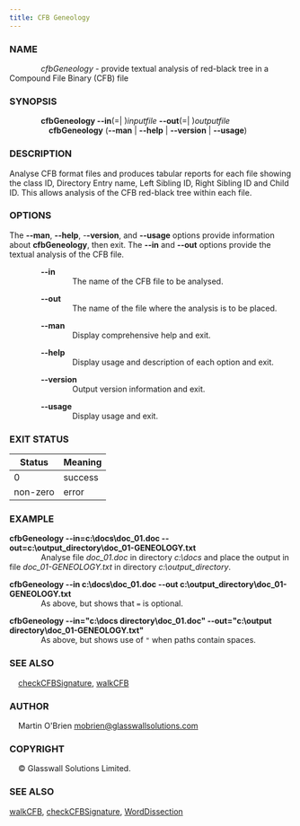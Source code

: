 ```yaml
---
title: CFB Geneology
---
```


### **NAME**
&emsp;&emsp;&emsp;&emsp;*cfbGeneology* - provide textual analysis of red-black tree in a Compound File Binary (CFB) file

### **SYNOPSIS**
&emsp;&emsp;&emsp;&emsp;**cfbGeneology --in**(=| )*inputfile* **--out**(=| )*outputfile*  
&emsp;&emsp;&emsp;&emsp;&emsp;**cfbGeneology** (**--man** | **--help** | **--version** | **--usage**)

### **DESCRIPTION**
Analyse CFB format files and produces tabular reports for each file showing the class ID, Directory Entry name, Left Sibling ID, Right Sibling ID and Child ID. This allows analysis of the CFB red-black tree within each file.

### **OPTIONS**

The **--man**, **--help**, -**-version**, and **--usage** options provide information about **cfbGeneology**, then exit. The **--in** and **--out** options provide the textual analysis of the CFB file.

&emsp;&emsp;&emsp;&emsp;**--in**  
&emsp;&emsp;&emsp;&emsp;&emsp;&emsp;&emsp;&emsp;The name of the CFB file to be analysed.

&emsp;&emsp;&emsp;&emsp;**--out**  
&emsp;&emsp;&emsp;&emsp;&emsp;&emsp;&emsp;&emsp;The name of the file where the analysis is to be placed.

&emsp;&emsp;&emsp;&emsp;**--man**  
&emsp;&emsp;&emsp;&emsp;&emsp;&emsp;&emsp;&emsp;Display comprehensive help and exit.

&emsp;&emsp;&emsp;&emsp;**--help**  
&emsp;&emsp;&emsp;&emsp;&emsp;&emsp;&emsp;&emsp;Display usage and description of each option and exit.

&emsp;&emsp;&emsp;&emsp;**--version**  
&emsp;&emsp;&emsp;&emsp;&emsp;&emsp;&emsp;&emsp;Output version information and exit.

&emsp;&emsp;&emsp;&emsp;**--usage**  
&emsp;&emsp;&emsp;&emsp;&emsp;&emsp;&emsp;&emsp;Display usage and exit.

### **EXIT STATUS**  

| Status|Meaning
| ---|---
|0| success  
|non-zero|   error


### **EXAMPLE**
**cfbGeneology --in=c:\docs\doc_01.doc  --out=c:\output_directory\doc_01-GENEOLOGY.txt**  
&emsp;&emsp;&emsp;&emsp;Analyse file *doc_01.doc* in directory *c:\docs* and place the output in file *doc_01-GENEOLOGY.txt* in directory *c:\output_directory*.  

**cfbGeneology --in c:\docs\doc_01.doc --out c:\output_directory\doc_01-GENEOLOGY.txt**  
&emsp;&emsp;&emsp;&emsp;As above, but shows that `=` is optional.   

**cfbGeneology --in="c:\docs directory\doc_01.doc" --out="c:\output directory\doc_01-GENEOLOGY.txt"**  
&emsp;&emsp;&emsp;&emsp;As above, but shows use of `"` when paths contain spaces.

### **SEE ALSO**
&nbsp;&nbsp;&nbsp;&nbsp;[checkCFBSignature](CheckCFBSignature), [walkCFB](WalkCFB)

### **AUTHOR**
&nbsp;&nbsp;&nbsp;&nbsp;Martin O'Brien mobrien@glasswallsolutions.com

### **COPYRIGHT**
&nbsp;&nbsp;&nbsp;&nbsp;&copy; Glasswall Solutions Limited.

### **SEE ALSO**
[walkCFB](walkCFB), [checkCFBSignature](checkCFBSignature), [WordDissection](WordDissection)